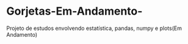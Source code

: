 # Gorjetas-Em-Andamento-
Projeto de estudos envolvendo estatística, pandas, numpy e plots(Em Andamento)

